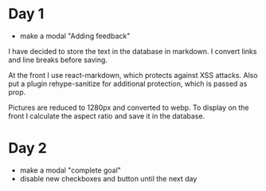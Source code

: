 # Day 1
* make a modal "Adding feedback"

I have decided to store the text in the database in markdown. I convert links and line breaks before saving.

At the front I use react-markdown, which protects against XSS attacks. Also put a plugin rehype-sanitize for additional protection, which is passed as prop.

Pictures are reduced to 1280px and converted to webp. To display on the front I calculate the aspect ratio and save it in the database.

# Day 2
* make a modal "complete goal"
* disable new checkboxes and button until the next day



